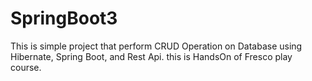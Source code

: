 # SpringBoot3
This is simple project that perform CRUD Operation on Database using Hibernate, Spring Boot, and Rest Api.
this is HandsOn of Fresco play course.

